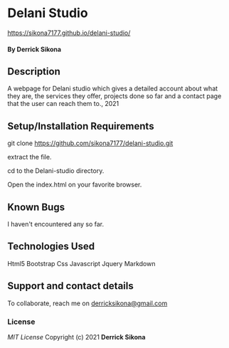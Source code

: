 # Delani Studio
https://sikona7177.github.io/delani-studio/
#### By **Derrick Sikona**
## Description
A webpage for Delani studio which gives a detailed account about what they are, the services they offer, projects done so far and a contact page that the user can reach them to., 2021
## Setup/Installation Requirements
git clone https://github.com/sikona7177/delani-studio.git

extract the file.

cd to the Delani-studio directory.

Open the index.html on your favorite browser.

## Known Bugs
I haven't encountered any so far.
## Technologies Used
Html5
Bootstrap
Css
Javascript
Jquery
Markdown
## Support and contact details
To collaborate, reach me on derricksikona@gmail.com
### License
*MIT License*
Copyright (c) 2021 **Derrick Sikona**
